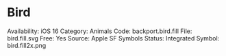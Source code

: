 # Bird

Availability: iOS 16
Category: Animals
Code: backport.bird.fill
File: bird.fill.svg
Free: Yes
Source: Apple SF Symbols
Status: Integrated
Symbol: bird.fill2x.png
